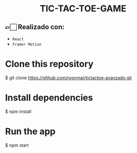 <h1 align="center">TIC-TAC-TOE-GAME</h1>


## 👉🏻 Realizado con:
 - `React`
 - `Framer Motion`

# Clone this repository
$ git clone https://github.com/rogymar/tictactoe-avanzado.git

# Install dependencies
$ npm install

# Run the app
$ npm start
```
